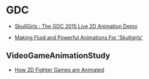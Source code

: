 # GDC

* [SkullGirls : The GDC 2015 Live 2D Animation Demo](https://www.youtube.com/watch?v=z-5djm1pRpU&ab_channel=GDC2025)

* [Making Fluid and Powerful Animations For 'Skullgirls'](https://www.youtube.com/watch?v=Mw0h9WmBlsw&ab_channel=GDC2025)

## VideoGameAnimationStudy

* [How 2D Fighter Games are Animated](https://www.youtube.com/watch?v=WYCjmVhiLaM&ab_channel=VideoGameAnimationStudy)
